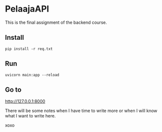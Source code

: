 # PelaajaAPI

This is the final assignment of the backend course.

## Install

```
pip install -r req.txt
```

## Run

```
uvicorn main:app --reload
```

## Go to

http://127.0.0.1:8000


There will be some notes when I have time to write more or when I will know what I want to write here.

xoxo

